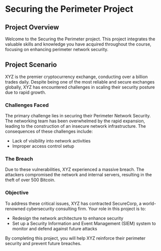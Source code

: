 # Securing the Perimeter Project

## Project Overview
Welcome to the Securing the Perimeter project. This project integrates the valuable skills and knowledge you have acquired throughout the course, focusing on enhancing perimeter network security.

## Project Scenario
XYZ is the premier cryptocurrency exchange, conducting over a billion trades daily. Despite being one of the most reliable and secure exchanges globally, XYZ has encountered challenges in scaling their security posture due to rapid growth. 

### Challenges Faced
The primary challenge lies in securing their Perimeter Network Security. The networking team has been overwhelmed by the rapid expansion, leading to the construction of an insecure network infrastructure. The consequences of these challenges include:
- Lack of visibility into network activities
- Improper access control setup

### The Breach
Due to these vulnerabilities, XYZ experienced a massive breach. The attackers compromised the network and internal servers, resulting in the theft of over 500 Bitcoin. 

### Objective
To address these critical issues, XYZ has contracted SecureCorp, a world-renowned cybersecurity consulting firm. Your role in this project is to:
- Redesign the network architecture to enhance security
- Set up a Security Information and Event Management (SIEM) system to monitor and defend against future attacks

By completing this project, you will help XYZ reinforce their perimeter security and prevent future breaches.

